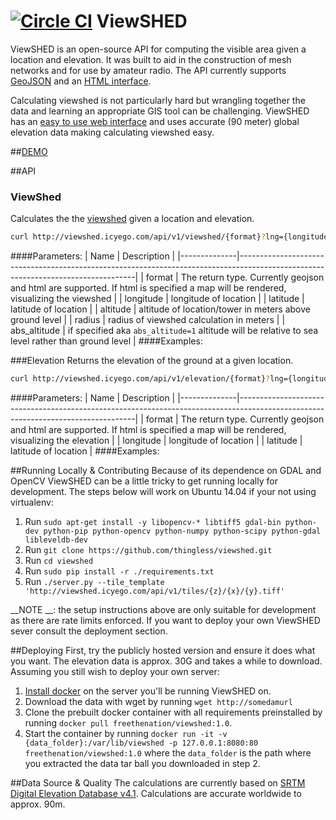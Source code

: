 [![Circle CI](https://circleci.com/gh/thingless/viewshed.svg?style=svg)](https://circleci.com/gh/thingless/viewshed)
ViewSHED
=========

ViewSHED is an open-source API for computing the visible area given a location and elevation. It was built to aid in the construction of mesh networks and for use by amateur radio. The API currently supports [GeoJSON](http://geojson.org/) and an [HTML interface](http://viewshed.icyego.com/viewshed).

Calculating viewshed is not particularly hard but wrangling together the data and learning an appropriate GIS tool can be challenging. ViewSHED has an [easy to use web interface](http://viewshed.icyego.com/viewshed) and uses accurate (90 meter) global elevation data making calculating viewshed easy.

##[DEMO](http://viewshed.icyego.com/viewshed)

##API
### ViewShed
Calculates the the [viewshed](https://en.wikipedia.org/wiki/Viewshed) given a location and elevation.
``` bash
curl http://viewshed.icyego.com/api/v1/viewshed/{format}?lng={longitude}&lat={latitude}&altitude={altitude}&radius={radius}
```
####Parameters:
| Name         | Description                                                                                                                      |
|--------------|----------------------------------------------------------------------------------------------------------------------------------|
| format       | The return type. Currently geojson and html are supported. If html is specified a map will be rendered, visualizing the viewshed |
| longitude    | longitude of location                                                                                                            |
| latitude     | latitude of location                                                                                                             |
| altitude     | altitude of location/tower in meters above ground level                                                                          |
| radius       | radius of viewshed calculation in meters                                                                                         |
| abs_altitude | if specified aka `abs_altitude=1` altitude will be relative to sea level rather than ground level                                |
####Examples:

###Elevation
Returns the elevation of the ground at a given location.
```bash
curl http://viewshed.icyego.com/api/v1/elevation/{format}?lng={longitude}&lat={latitude}
```
####Parameters:
| Name         | Description                                                                                                                      |
|--------------|----------------------------------------------------------------------------------------------------------------------------------|
| format       | The return type. Currently geojson and html are supported. If html is specified a map will be rendered, visualizing the elevation |
| longitude    | longitude of location                                                                                                            |
| latitude     | latitude of location                                                                                                         |
####Examples:


##Running Locally & Contributing
Because of its dependence on GDAL and OpenCV ViewSHED can be a little tricky to get running locally for development. The steps below will work on Ubuntu 14.04 if your not using virtualenv:

1. Run `sudo apt-get install -y libopencv-* libtiff5 gdal-bin python-dev python-pip python-opencv python-numpy python-scipy python-gdal libleveldb-dev`
2. Run `git clone https://github.com/thingless/viewshed.git`
3. Run `cd viewshed`
4. Run `sudo pip install -r ./requirements.txt`
5. Run `./server.py --tile_template 'http://viewshed.icyego.com/api/v1/tiles/{z}/{x}/{y}.tiff'`

__NOTE __: the setup instructions above are only suitable for development as there are rate limits enforced. If you want to deploy your own ViewSHED sever consult the deployment section.

##Deploying
First, try the publicly hosted version and ensure it does what you want. The elevation data is approx. 30G and takes a while to download. Assuming you still wish to deploy your own server:

1. [Install docker](https://docs.docker.com/engine/installation/) on the server you'll be running ViewSHED on.
2. Download the data with wget by running `wget http://somedamurl`
3. Clone the prebuilt docker container with all requirements preinstalled by running `docker pull freethenation/viewshed:1.0`.
4. Start the container by running `docker run -it -v {data_folder}:/var/lib/viewshed -p 127.0.0.1:8080:80 freethenation/viewshed:1.0` where the `data_folder` is the path where you extracted the data tar ball you downloaded in step 2.

##Data Source & Quality
The calculations are currently based on [SRTM Digital Elevation Database v4.1](http://www.cgiar-csi.org/data/srtm-90m-digital-elevation-database-v4-1). Calculations are accurate worldwide to approx. 90m. 
